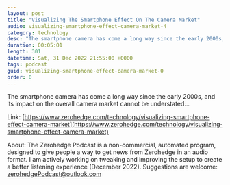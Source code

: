 ```yaml
---
layout: post
title: "Visualizing The Smartphone Effect On The Camera Market"
audio: visualizing-smartphone-effect-camera-market-4
category: technology
desc: "The smartphone camera has come a long way since the early 2000s, and its impact on the overall camera market cannot be understated..."
duration: 00:05:01
length: 301
datetime: Sat, 31 Dec 2022 21:55:00 +0000
tags: podcast
guid: visualizing-smartphone-effect-camera-market-0
order: 0
---
```

The smartphone camera has come a long way since the early 2000s, and its impact on the overall camera market cannot be understated...

Link: [https://www.zerohedge.com/technology/visualizing-smartphone-effect-camera-market](https://www.zerohedge.com/technology/visualizing-smartphone-effect-camera-market)

About: The Zerohedge Podcast is a non-commercial, automated program, designed to give people a way to get news from Zerohedge in an audio format.  I am actively working on tweaking and improving the setup to create a better listening experience (December 2022).  Suggestions are welcome: [zerohedgePodcast@outlook.com](mailto:zerohedgePodcast@outlook.com)